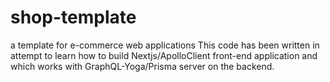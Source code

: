 # shop-template
a template for e-commerce web applications
This code has been written in attempt to learn how to build Nextjs/ApolloClient front-end application and which works with GraphQL-Yoga/Prisma
server on the backend.
